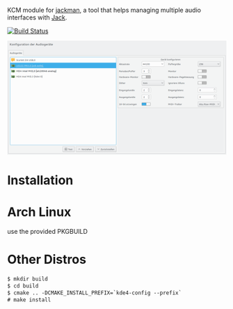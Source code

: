 KCM module for [jackman](https://github.com/progwolff/jackman), a tool that helps managing multiple audio interfaces with [Jack](https://github.com/jackaudio).

[![Build Status](https://travis-ci.org/progwolff/jackman_kcm.svg?branch=master)](https://travis-ci.org/progwolff/jackman_kcm)

![Screenshot](./.screenshot.png "Screenshot")

# Installation

# Arch Linux

use the provided PKGBUILD

# Other Distros

```shell
$ mkdir build
$ cd build
$ cmake .. -DCMAKE_INSTALL_PREFIX=`kde4-config --prefix`
# make install
```
